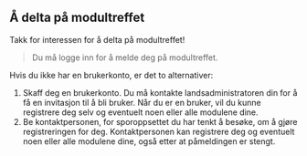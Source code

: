 ﻿## Å delta på modultreffet
Takk for interessen for å delta på modultreffet!

> Du må logge inn for å melde deg på modultreffet.

Hvis du ikke har en brukerkonto, er det to alternativer:
1. Skaff deg en brukerkonto. Du må kontakte landsadministratoren din for å få en invitasjon til å bli bruker.
Når du er en bruker, vil du kunne registrere deg selv og eventuelt noen eller alle modulene dine.
2. Be kontaktpersonen, for sporoppsettet du har tenkt å besøke, om å gjøre registreringen for deg.
Kontaktpersonen kan registrere deg og eventuelt noen eller alle modulene dine,
også etter at påmeldingen er stengt.
